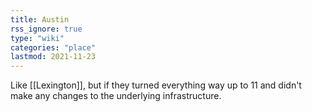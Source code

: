 ```yaml
---
title: Austin
rss_ignore: true
type: "wiki"
categories: "place"
lastmod: 2021-11-23
---
```


Like [[Lexington]], but if they turned everything way up to 11 and didn't make any changes to the underlying infrastructure.